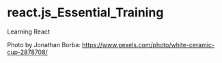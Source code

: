 # react.js_Essential_Training
Learning React

Photo by Jonathan Borba: https://www.pexels.com/photo/white-ceramic-cup-2878708/